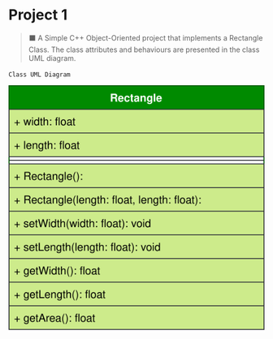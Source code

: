 # Project 1

> ⬛ A Simple C++ Object-Oriented project that implements a Rectangle Class. 
>The class attributes and behaviours are presented in the class UML diagram.

`Class UML Diagram`

![Rectangle Class UML](../_images/project-01-uml.svg)